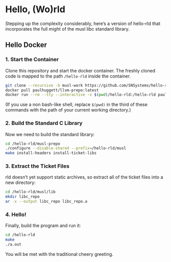 # Hello, (Wo)rld

Stepping up the complexity considerably, here’s a version of hello-rld that incorporates the full might of the musl libc standard library.


## Hello Docker

### 1. Start the Container

Clone this repository and start the docker container. The freshly cloned code is mapped to the path `/hello-rld` inside the container.

~~~bash
git clone --recursive -b musl-work https://github.com/SNSystems/hello-rld.git
docker pull paulhuggett/llvm-prepo:latest
docker run --rm --tty --interactive -v $(pwd)/hello-rld:/hello-rld paulhuggett/llvm-prepo:latest
~~~

(If you use a non bash-like shell, replace `$(pwd)` in the third of these commands with the path of your current working directory.)

### 2. Build the Standard C Library

Now we need to build the standard library:

~~~bash
cd /hello-rld/musl-prepo
./configure --disable-shared --prefix=/hello-rld/musl
make install-headers install-ticket-libs
~~~

### 3. Extract the Ticket Files

rld doesn’t yet support static archives, so extract all of the ticket files into a new directory:

~~~bash
cd /hello-rld/musl/lib
mkdir libc_repo
ar -x --output libc_repo libc_repo.a
~~~

### 4. Hello!

Finally, build the program and run it:

~~~bash
cd /hello-rld
make
./a.out
~~~

You will be met with the traditional cheery greeting.
